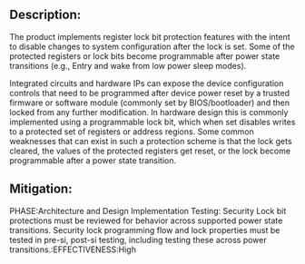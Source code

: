 ## Description:

The product implements register lock bit protection features with the intent to disable changes to system configuration after the lock is set. Some of the protected registers or lock bits become programmable after power state transitions (e.g., Entry and wake from low power sleep modes).

Integrated circuits and hardware IPs can expose the device configuration controls that need to be programmed after device power reset by a trusted firmware or software module (commonly set by BIOS/bootloader) and then locked from any further modification. In hardware design this is commonly implemented using a programmable lock bit, which when set disables writes to a protected set of registers or address regions. Some common weaknesses that can exist in such a protection scheme is that the lock gets cleared, the values of the protected registers get reset, or the lock become programmable after a power state transition.

## Mitigation:


PHASE:Architecture and Design Implementation Testing:
Security Lock bit protections must be reviewed for behavior across supported power state transitions. Security lock programming flow and lock properties must be tested in pre-si, post-si testing, including testing these across power transitions.:EFFECTIVENESS:High

